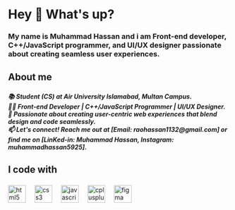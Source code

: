 <h1 align="left">Hey 👋 What's up?</h1>

###

<h3 align="left">My name is  Muhammad Hassan and i am Front-end developer, C++/JavaScript programmer, and UI/UX designer passionate about creating seamless user experiences.</h3>

###

<h2 align="left">About me</h2>

###

<h5 align="left">📚 Student (CS) at Air University Islamabad, Multan Campus.<br>👨‍💻 Front-end Developer | C++/JavaScript Programmer | UI/UX Designer.<br>🚀 Passionate about creating user-centric web experiences that blend design and code seamlessly.<br>📫 Let's connect! Reach me out at [Email: raohassan1132@gmail.com] or find me on [LinKed-in: Muhammad Hassan, Instagram: muhammadhassan5925].</h5>

###

<h2 align="left">I code with</h2>

###

<div align="left">
  <img src="https://cdn.jsdelivr.net/gh/devicons/devicon/icons/html5/html5-original.svg" height="40" alt="html5 logo"  />
  <img width="12" />
  <img src="https://cdn.jsdelivr.net/gh/devicons/devicon/icons/css3/css3-original.svg" height="40" alt="css3 logo"  />
  <img width="12" />
  <img src="https://cdn.jsdelivr.net/gh/devicons/devicon/icons/javascript/javascript-original.svg" height="40" alt="javascript logo"  />
  <img width="12" />
  <img src="https://cdn.jsdelivr.net/gh/devicons/devicon/icons/cplusplus/cplusplus-original.svg" height="40" alt="cplusplus logo"  />
  <img width="12" />
  <img src="https://cdn.jsdelivr.net/gh/devicons/devicon/icons/figma/figma-original.svg" height="40" alt="figma logo"  />
</div>

###
